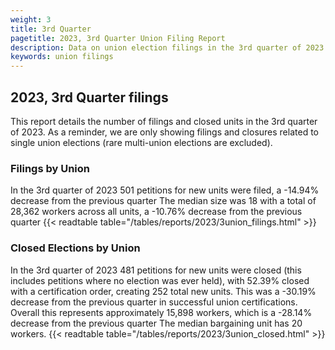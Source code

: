 ```yaml
---
weight: 3
title: 3rd Quarter
pagetitle: 2023, 3rd Quarter Union Filing Report
description: Data on union election filings in the 3rd quarter of 2023
keywords: union filings
---
```


## 2023, 3rd Quarter filings

This report details the number of filings and closed units in the 3rd quarter of 2023. As a reminder, we are only showing filings and closures related to single union elections (rare multi-union elections are excluded).

### Filings by Union
In the 3rd quarter of 2023 501 petitions for new units were filed, a -14.94% decrease from the previous quarter The median size was 18 with a total of 28,362 workers across all units, a -10.76% decrease from the previous quarter
{{< readtable table="/tables/reports/2023/3union_filings.html" >}}

### Closed Elections by Union
In the 3rd quarter of 2023 481 petitions for new units were closed (this includes petitions where no election was ever held), with 52.39% closed with a certification order, creating 252 total new units. This was a -30.19% decrease from the previous quarter in successful union certifications. Overall this represents approximately 15,898 workers, which is a -28.14% decrease from the previous quarter The median bargaining unit has 20 workers.
{{< readtable table="/tables/reports/2023/3union_closed.html" >}}
